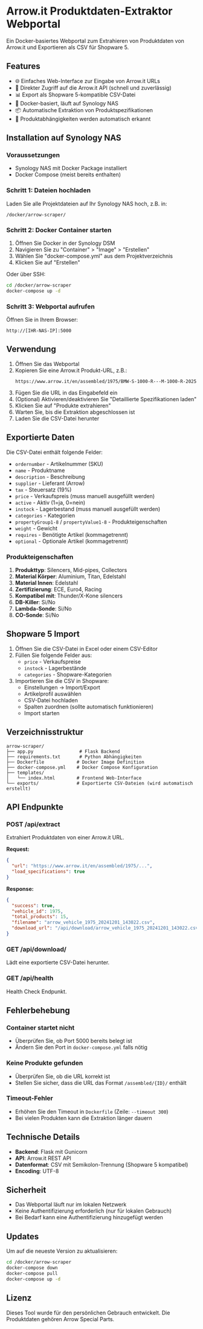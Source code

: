 # Arrow.it Produktdaten-Extraktor Webportal

Ein Docker-basiertes Webportal zum Extrahieren von Produktdaten von Arrow.it und Exportieren als CSV für Shopware 5.

## Features

- 🌐 Einfaches Web-Interface zur Eingabe von Arrow.it URLs
- 🔄 Direkter Zugriff auf die Arrow.it API (schnell und zuverlässig)
- 📊 Export als Shopware 5-kompatible CSV-Datei
- 🐳 Docker-basiert, läuft auf Synology NAS
- 📦 Automatische Extraktion von Produktspezifikationen
- 🔗 Produktabhängigkeiten werden automatisch erkannt

## Installation auf Synology NAS

### Voraussetzungen

- Synology NAS mit Docker Package installiert
- Docker Compose (meist bereits enthalten)

### Schritt 1: Dateien hochladen

Laden Sie alle Projektdateien auf Ihr Synology NAS hoch, z.B. in:
```
/docker/arrow-scraper/
```

### Schritt 2: Docker Container starten

1. Öffnen Sie Docker in der Synology DSM
2. Navigieren Sie zu "Container" > "Image" > "Erstellen"
3. Wählen Sie "docker-compose.yml" aus dem Projektverzeichnis
4. Klicken Sie auf "Erstellen"

Oder über SSH:

```bash
cd /docker/arrow-scraper
docker-compose up -d
```

### Schritt 3: Webportal aufrufen

Öffnen Sie in Ihrem Browser:
```
http://[IHR-NAS-IP]:5000
```

## Verwendung

1. Öffnen Sie das Webportal
2. Kopieren Sie eine Arrow.it Produkt-URL, z.B.:
   ```
   https://www.arrow.it/en/assembled/1975/BMW-S-1000-R---M-1000-R-2025
   ```
3. Fügen Sie die URL in das Eingabefeld ein
4. (Optional) Aktivieren/deaktivieren Sie "Detaillierte Spezifikationen laden"
5. Klicken Sie auf "Produkte extrahieren"
6. Warten Sie, bis die Extraktion abgeschlossen ist
7. Laden Sie die CSV-Datei herunter

## Exportierte Daten

Die CSV-Datei enthält folgende Felder:

- `ordernumber` - Artikelnummer (SKU)
- `name` - Produktname
- `description` - Beschreibung
- `supplier` - Lieferant (Arrow)
- `tax` - Steuersatz (19%)
- `price` - Verkaufspreis (muss manuell ausgefüllt werden)
- `active` - Aktiv (1=ja, 0=nein)
- `instock` - Lagerbestand (muss manuell ausgefüllt werden)
- `categories` - Kategorien
- `propertyGroup1-8` / `propertyValue1-8` - Produkteigenschaften
- `weight` - Gewicht
- `requires` - Benötigte Artikel (kommagetrennt)
- `optional` - Optionale Artikel (kommagetrennt)

### Produkteigenschaften

1. **Produkttyp**: Silencers, Mid-pipes, Collectors
2. **Material Körper**: Aluminium, Titan, Edelstahl
3. **Material Innen**: Edelstahl
4. **Zertifizierung**: ECE, Euro4, Racing
5. **Kompatibel mit**: Thunder/X-Kone silencers
6. **DB-Killer**: Si/No
7. **Lambda-Sonde**: Si/No
8. **CO-Sonde**: Si/No

## Shopware 5 Import

1. Öffnen Sie die CSV-Datei in Excel oder einem CSV-Editor
2. Füllen Sie folgende Felder aus:
   - `price` - Verkaufspreise
   - `instock` - Lagerbestände
   - `categories` - Shopware-Kategorien
3. Importieren Sie die CSV in Shopware:
   - Einstellungen → Import/Export
   - Artikelprofil auswählen
   - CSV-Datei hochladen
   - Spalten zuordnen (sollte automatisch funktionieren)
   - Import starten

## Verzeichnisstruktur

```
arrow-scraper/
├── app.py                 # Flask Backend
├── requirements.txt       # Python Abhängigkeiten
├── Dockerfile            # Docker Image Definition
├── docker-compose.yml    # Docker Compose Konfiguration
├── templates/
│   └── index.html        # Frontend Web-Interface
└── exports/              # Exportierte CSV-Dateien (wird automatisch erstellt)
```

## API Endpunkte

### POST /api/extract
Extrahiert Produktdaten von einer Arrow.it URL.

**Request:**
```json
{
  "url": "https://www.arrow.it/en/assembled/1975/...",
  "load_specifications": true
}
```

**Response:**
```json
{
  "success": true,
  "vehicle_id": 1975,
  "total_products": 15,
  "filename": "arrow_vehicle_1975_20241201_143022.csv",
  "download_url": "/api/download/arrow_vehicle_1975_20241201_143022.csv"
}
```

### GET /api/download/<filename>
Lädt eine exportierte CSV-Datei herunter.

### GET /api/health
Health Check Endpunkt.

## Fehlerbehebung

### Container startet nicht
- Überprüfen Sie, ob Port 5000 bereits belegt ist
- Ändern Sie den Port in `docker-compose.yml` falls nötig

### Keine Produkte gefunden
- Überprüfen Sie, ob die URL korrekt ist
- Stellen Sie sicher, dass die URL das Format `/assembled/{ID}/` enthält

### Timeout-Fehler
- Erhöhen Sie den Timeout in `Dockerfile` (Zeile: `--timeout 300`)
- Bei vielen Produkten kann die Extraktion länger dauern

## Technische Details

- **Backend**: Flask mit Gunicorn
- **API**: Arrow.it REST API
- **Datenformat**: CSV mit Semikolon-Trennung (Shopware 5 kompatibel)
- **Encoding**: UTF-8

## Sicherheit

- Das Webportal läuft nur im lokalen Netzwerk
- Keine Authentifizierung erforderlich (nur für lokalen Gebrauch)
- Bei Bedarf kann eine Authentifizierung hinzugefügt werden

## Updates

Um auf die neueste Version zu aktualisieren:

```bash
cd /docker/arrow-scraper
docker-compose down
docker-compose pull
docker-compose up -d
```

## Lizenz

Dieses Tool wurde für den persönlichen Gebrauch entwickelt. Die Produktdaten gehören Arrow Special Parts.
